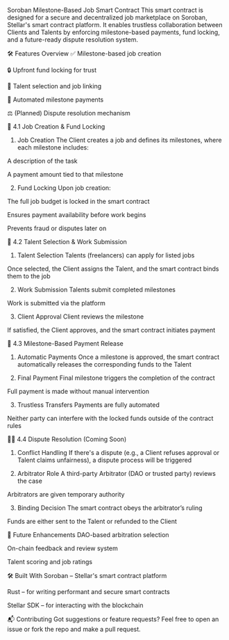 Soroban Milestone-Based Job Smart Contract
This smart contract is designed for a secure and decentralized job marketplace on Soroban, Stellar's smart contract platform. It enables trustless collaboration between Clients and Talents by enforcing milestone-based payments, fund locking, and a future-ready dispute resolution system.

🛠️ Features Overview
✅ Milestone-based job creation

🔒 Upfront fund locking for trust

🤝 Talent selection and job linking

🔁 Automated milestone payments

⚖️ (Planned) Dispute resolution mechanism

📌 4.1 Job Creation & Fund Locking
1. Job Creation
The Client creates a job and defines its milestones, where each milestone includes:

A description of the task

A payment amount tied to that milestone

2. Fund Locking
Upon job creation:

The full job budget is locked in the smart contract

Ensures payment availability before work begins

Prevents fraud or disputes later on

📌 4.2 Talent Selection & Work Submission
1. Talent Selection
Talents (freelancers) can apply for listed jobs

Once selected, the Client assigns the Talent, and the smart contract binds them to the job

2. Work Submission
Talents submit completed milestones

Work is submitted via the platform

3. Client Approval
Client reviews the milestone

If satisfied, the Client approves, and the smart contract initiates payment

📌 4.3 Milestone-Based Payment Release
1. Automatic Payments
Once a milestone is approved, the smart contract automatically releases the corresponding funds to the Talent

2. Final Payment
Final milestone triggers the completion of the contract

Full payment is made without manual intervention

3. Trustless Transfers
Payments are fully automated

Neither party can interfere with the locked funds outside of the contract rules

🧑‍⚖️ 4.4 Dispute Resolution (Coming Soon)
1. Conflict Handling
If there's a dispute (e.g., a Client refuses approval or Talent claims unfairness), a dispute process will be triggered

2. Arbitrator Role
A third-party Arbitrator (DAO or trusted party) reviews the case

Arbitrators are given temporary authority

3. Binding Decision
The smart contract obeys the arbitrator’s ruling

Funds are either sent to the Talent or refunded to the Client

🔮 Future Enhancements
DAO-based arbitration selection

On-chain feedback and review system

Talent scoring and job ratings

🛠️ Built With
Soroban – Stellar's smart contract platform

Rust – for writing performant and secure smart contracts

Stellar SDK – for interacting with the blockchain

📬 Contributing
Got suggestions or feature requests? Feel free to open an issue or fork the repo and make a pull request.

